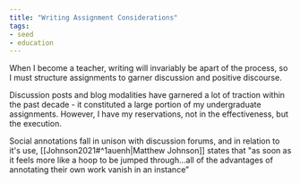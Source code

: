 ```yaml
---
title: "Writing Assignment Considerations"
tags: 
- seed
- education
---
```


When I become a teacher, writing will invariably be apart of the process, so I must structure assignments to garner discussion and positive discourse. 

Discussion posts and blog modalities have garnered a lot of traction within the past decade - it constituted a large portion of my undergraduate assignments. However, I have my reservations, not in the effectiveness, but the execution. 

Social annotations fall in unison with discussion forums, and in relation to it's use, [[Johnson2021#^1auenh|Matthew Johnson]] states that "as soon as it feels more like a hoop to be jumped through...all of the advantages of annotating their own work vanish in an instance” 
